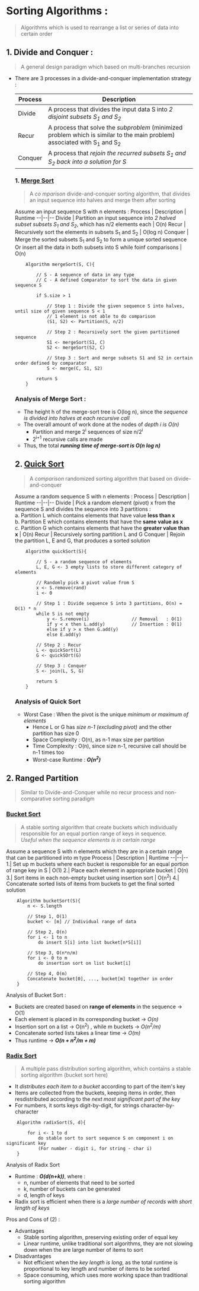 # Sorting Algorithms :

> Algorithms which is used to rearrange a list or series of data into certain order

## 1. Divide and Conquer :

> A general design paradigm which based on multi-branches recursion

* There are 3 processes in a divide-and-conquer implementation strategy :

    Process | Description
    --|--
    Divide       | A process that divides the input data S into *2 disjoint subsets S<sub>1</sub> and S<sub>2</sub>*
    Recur       | A process that solve the *subproblem* (minimized problem which is similar to the main problem) associated with S<sub>1</sub> and S<sub>2</sub> 
    Conquer    | A process that *rejoin the recurred subsets  S<sub>1</sub> and S<sub>2</sub> back into a solution for S*

    ### 1. [Merge Sort](https://github.com/GohEeEn/Data-Structures-and-Algorithms/blob/master/src/Sorting_Algorithms/MergeSort.java)
    
    > A *co mparison* divide-and-conquer sorting algorithm, that divides an input sequence into halves and merge them after sorting

    Assume an input sequence S with n elements :
    Process | Description | Runtime 
    --|--|--
    Divide  | Partition an input sequence into *2 halved subset subsets S<sub>1</sub> and S<sub>2</sub>*, which has n/2 elements each | O(n)
    Recur   | Recursively sort the elements in subsets S<sub>1</sub> and S<sub>2</sub> | O(log n)
    Conquer | Merge the sorted subsets S<sub>1</sub> and S<sub>2</sub> to form a unique sorted sequence <br> Or insert all the data in both subsets into S while foinf comparisons | O(n)

    ```
        Algorithm mergeSort(S, C){

            // S - A sequence of data in any type
            // C - A defined Comparator to sort the data in given sequence S

            if S.size > 1 
                
                // Step 1 : Divide the given sequence S into halves, until size of given sequence S < 1 
                // 1 element is not able to do comparison
                (S1, S2) <- Partition(S, n/2) 

                // Step 2 : Recursively sort the given partitioned sequence
                S1 <- mergeSort(S1, C)
                S2 <- mergeSort(S2, C)

                // Step 3 : Sort and merge subsets S1 and S2 in certain order defined by comparator 
                S <- merge(C, S1, S2)

            return S
        }
    ```
    ### Analysis of Merge Sort :
    * The height h of the merge-sort tree is O(log n), since the *sequence is divided into halves at each recursive call*
    * The overall amount of work done at the nodes of *depth i is O(n)*
        * Partition and merge 2<sup>i</sup> sequences of size n/2<sup>i</sup> 
        * 2<sup>i+1</sup> recursive calls are made
    * Thus, the total ***running time of merge-sort is O(n log n)***

    ## 2. [Quick Sort](https://github.com/GohEeEn/Data-Structures-and-Algorithms/blob/master/src/Sorting_Algorithms/QuickSort.java)

    > A *comparison* randomized sorting algorithm that based on divide-and-conquer

    Assume a random sequence S with n elements :
    Process | Description | Runtime
    --|--|--
    Divide  | Pick a random element (pivot) x from the sequence S and divides the sequence into 3 partitions :<br>a. Partition L which contains elements that have value **less than x**<br>b. Partition E which contains elements that have the **same value as x**<br>c. Partition G which contains elements that have the **greater value than x** | O(n)
    Recur | Recursively sorting partition L and G
    Conquer | Rejoin the partition L, E and G, that produces a sorted solution

    ```
        Algorithm quickSort(S){

            // S - a random sequence of elements 
            L, E, G <- 3 empty lists to store different category of elements

            // Randomly pick a pivot value from S
            x <- S.remove(rand)
            i <- 0 
            
            // Step 1 : Divide sequence S into 3 partitions, O(n) = O(1) * n
            while S is not empty
                y <- S.remove(i)                // Removal   : O(1)
                if y < x then L.add(y)          // Insertion : O(1)
                else if y > x then G.add(y)
                else E.add(y)
            
            // Step 2 : Recur
            L <- quickSort(L)
            G <- quickSOrt(G)

            // Step 3 : Conquer
            S <- join(L, S, G)

            return S
        }
    ```
 
    ### Analysis of Quick Sort
    * Worst Case : When the pivot is the unique *minimum or maximum of elements*
        * Hence L or G has *size n-1 (excluding pivot)* and the other partition has size 0
        * Space Complexity : O(n), as n-1 max size per partition 
        * Time Complexity  : O(n), since size n-1, recursive call should be n-1 times too
        * Worst-case Runtime : ***O(n<sup>2</sup>)***


## 2. Ranged Partition 

> Similar to Divide-and-Conquer while no recur process and non-comparative sorting  paradigm

### [Bucket Sort](https://github.com/GohEeEn/Data-Structures-and-Algorithms/blob/master/src/Sorting_Algorithms/RadixSort.java)

> A stable sorting algorithm that create buckets which individually responsible for an equal portion range of keys in sequence. 
><br> *Useful when the sequence elements is in certain range*

Assume a sequence S with n elements which they are in a certain range that can be partitioned into m type
Process | Description | Runtime
--|--|--
1.| Set up m buckets where each bucket is responsible for an equal portion of range key in S | O(1)
2.| Place each element in appropriate bucket | O(n)
3.| Sort items in each non-empty bucket using insertion sort | O(n<sup>2</sup>)
4.| Concatenate sorted lists of items from buckets to get the final sorted solution

```
    Algorithm bucketSort(S){
        n <- S.length
        
        // Step 1, O(1)
        bucket <- [m] // Individual range of data

        // Step 2, O(n)
        for i <- 1 to n
            do insert S[i] into list bucket[n*S[i]]

        // Step 3, O(n*n/m)
        for i <- 0 to m
            do insertion sort on list bucket[i]

        // Step 4, O(m)
        Concatenate bucket[0], ..., bucket[m] together in order
    }
```

Analysis of Bucket Sort :
* Buckets are created based on **range of elements** in the sequence -> O(1)
* Each element is placed in its corresponding bucket -> *O(n)*
* Insertion sort on a list -> O(n<sup>2</sup>) , while m buckets -> *O(n<sup>2</sup>/m)*
* Concatenate sorted lists takes a linear time -> *O(m)*
* Thus runtime -> ***O(n + n<sup>2</sup>/m + m)***

### [Radix Sort](https://github.com/GohEeEn/Data-Structures-and-Algorithms/blob/master/src/Sorting_Algorithms/RadixSort.java)

> A multiple pass distribution sorting algorithm, which contains a stable sorting algorithm (bucket sort here)

* It *distributes each item to a bucket* according to part of the item's key
* Items are collected from the buckets, keeping items in order, then resdistributed according to the *next most significant part of the key*
* For numbers, it sorts keys digit-by-digit, for strings character-by-character

```
    Algorithm radixSort(S, d){
        
        for i <- 1 to d
            do stable sort to sort sequence S on component i on significant key
            (For number - digit i, for string - char i)
    }
```
Analysis of Radix Sort 
* Runtime : ***O(d(n+k))***, where :
    * n, number of elements that need to be sorted
    * k, number of buckets can be generated
    * d, length of keys
* Radix sort is efficient when there is a *large number of records with short length of keys*

Pros and Cons of (2) :
* Advantages 
    * Stable sorting algorithm, preserving existing order of equal key
    * Linear runtime, unlike traditional sort algorithms, they are not slowing down when the are large number of items to sort
* Disadvantages
    * Not efficient when the *key length is long*, as the total runtime is proportional to key length and number of items to be sorted
    * Space consuming, which uses more working space than traditional sorting algorithm